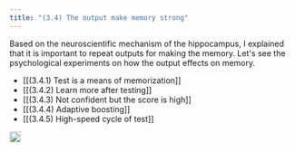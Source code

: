 ```yaml
---
title: "(3.4) The output make memory strong"
---
```


Based on the neuroscientific mechanism of the hippocampus, I explained that it is important to repeat outputs for making the memory. Let's see the psychological experiments on how the output effects on memory.

- [[(3.4.1) Test is a means of memorization]]
- [[(3.4.2) Learn more after testing]]
- [[(3.4.3) Not confident but the score is high]]
- [[(3.4.4) Adaptive boosting]]
- [[(3.4.5) High-speed cycle of test]]


<img src='https://scrapbox.io/api/pages/nishio-en/en/icon' alt='en.icon' height="19.5"/>